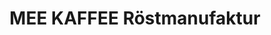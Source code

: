 ---
title: "MEE KAFFEE Röstmanufaktur"
url: /bad-neustadt-an-der-saale/mee-kaffee-roestmanufaktur/
shop: Kaffee
---